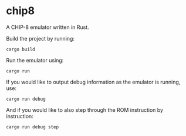 # chip8
A CHIP-8 emulator written in Rust.

Build the project by running:
```
cargo build
```

Run the emulator using:
```
cargo run
```

If you would like to output debug information as the emulator is running, use:
```
cargo run debug
```
And if you would like to also step through the ROM instruction by instruction:
```
cargo run debug step
```
